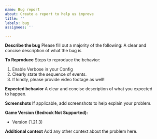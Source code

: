 ```yaml
---
name: Bug report
about: Create a report to help us improve
title: ''
labels: bug
assignees: ''

---
```


**Describe the bug**
Please fill out a majority of the following:
A clear and concise description of what the bug is.

**To Reproduce**
Steps to reproduce the behavior:
1. Enable Verbose in your Config
2. Clearly state the sequence of events.
3. If kindly, please provide video footage as well!

**Expected behavior**
A clear and concise description of what you expected to happen.

**Screenshots**
If applicable, add screenshots to help explain your problem.

**Game Version (Bedrock Not Supported):**
 - Version (1.21.3)


**Additional context**
Add any other context about the problem here.
